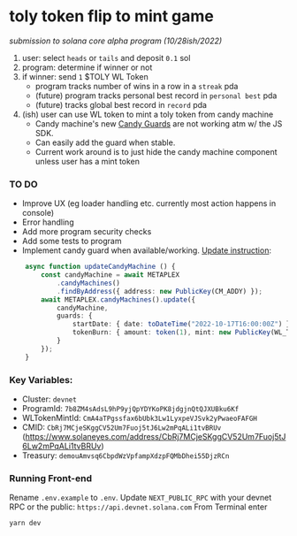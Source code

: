 # toly token flip to mint game
*submission to solana core alpha program (10/28ish/2022)*

1. user: select `heads` or `tails` and deposit `0.1` sol
2. program: determine if winner or not
3. if winner: send `1` $TOLY WL Token
    - program tracks number of wins in a row in a `streak` pda
    - (future) program tracks personal best record in `personal best` pda
    - (future) tracks global best record in `record` pda
4. (ish) user can use WL token to mint a toly token from candy machine
    - Candy machine's new [Candy Guards](https://docs.metaplex.com/programs/candy-machine/candy-guards) are not working atm w/ the JS SDK. 
    - Can easily add the guard when stable. 
    - Current work around is to just hide the candy machine component unless user has a mint token

### TO DO 

- Improve UX (eg loader handling etc. currently most action happens in console)
- Error handling 
- Add more program security checks
- Add some tests to program
- Implement candy guard when available/working. [Update instruction](https://docs.metaplex.com/programs/candy-machine/managing-candy-machines#update-authorities): 

```typescript
    async function updateCandyMachine () {
        const candyMachine = await METAPLEX
            .candyMachines()
            .findByAddress({ address: new PublicKey(CM_ADDY) });
        await METAPLEX.candyMachines().update({
            candyMachine,
            guards: {
                startDate: { date: toDateTime("2022-10-17T16:00:00Z") },
                tokenBurn: { amount: token(1), mint: new PublicKey(WL_TOKEN_ADDRESS),}
            }
        });
    }
```

### Key Variables: 
- Cluster: `devnet`
- ProgramId: `7b8ZM4sAdsL9hP9yjQpYDYKoPK8jdgjnQtQJXUBku6Kf`
- WLTokenMintId: `CmA4aTPgssfax6bUbk3Lw1LyxpeVJSvk2yPwaeoFAFGH` 
- CMID: `CbRj7MCjeSKggCV52Um7Fuoj5tJ6Lw2mPqALi1tvBRUv` (https://www.solaneyes.com/address/CbRj7MCjeSKggCV52Um7Fuoj5tJ6Lw2mPqALi1tvBRUv)
- Treasury: `demouAmvsq6CbpdWzVpfampXdzpFQMbDhei55DjzRCn`

### Running Front-end

Rename `.env.example` to `.env`. 
Update `NEXT_PUBLIC_RPC` with your devnet RPC or the public: `https://api.devnet.solana.com` 
From Terminal enter 
```sh
yarn dev
```